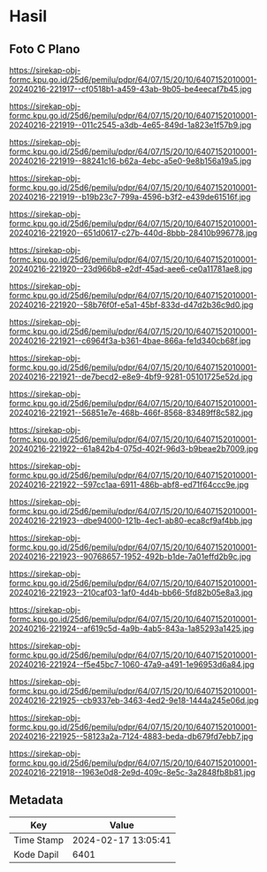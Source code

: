 # Hasil

## Foto C Plano

https://sirekap-obj-formc.kpu.go.id/25d6/pemilu/pdpr/64/07/15/20/10/6407152010001-20240216-221917--cf0518b1-a459-43ab-9b05-be4eecaf7b45.jpg

https://sirekap-obj-formc.kpu.go.id/25d6/pemilu/pdpr/64/07/15/20/10/6407152010001-20240216-221919--011c2545-a3db-4e65-849d-1a823e1f57b9.jpg

https://sirekap-obj-formc.kpu.go.id/25d6/pemilu/pdpr/64/07/15/20/10/6407152010001-20240216-221919--88241c16-b62a-4ebc-a5e0-9e8b156a19a5.jpg

https://sirekap-obj-formc.kpu.go.id/25d6/pemilu/pdpr/64/07/15/20/10/6407152010001-20240216-221919--b19b23c7-799a-4596-b3f2-e439de61516f.jpg

https://sirekap-obj-formc.kpu.go.id/25d6/pemilu/pdpr/64/07/15/20/10/6407152010001-20240216-221920--651d0617-c27b-440d-8bbb-28410b996778.jpg

https://sirekap-obj-formc.kpu.go.id/25d6/pemilu/pdpr/64/07/15/20/10/6407152010001-20240216-221920--23d966b8-e2df-45ad-aee6-ce0a11781ae8.jpg

https://sirekap-obj-formc.kpu.go.id/25d6/pemilu/pdpr/64/07/15/20/10/6407152010001-20240216-221920--58b76f0f-e5a1-45bf-833d-d47d2b36c9d0.jpg

https://sirekap-obj-formc.kpu.go.id/25d6/pemilu/pdpr/64/07/15/20/10/6407152010001-20240216-221921--c6964f3a-b361-4bae-866a-fe1d340cb68f.jpg

https://sirekap-obj-formc.kpu.go.id/25d6/pemilu/pdpr/64/07/15/20/10/6407152010001-20240216-221921--de7becd2-e8e9-4bf9-9281-05101725e52d.jpg

https://sirekap-obj-formc.kpu.go.id/25d6/pemilu/pdpr/64/07/15/20/10/6407152010001-20240216-221921--56851e7e-468b-466f-8568-83489ff8c582.jpg

https://sirekap-obj-formc.kpu.go.id/25d6/pemilu/pdpr/64/07/15/20/10/6407152010001-20240216-221922--61a842b4-075d-402f-96d3-b9beae2b7009.jpg

https://sirekap-obj-formc.kpu.go.id/25d6/pemilu/pdpr/64/07/15/20/10/6407152010001-20240216-221922--597cc1aa-6911-486b-abf8-ed71f64ccc9e.jpg

https://sirekap-obj-formc.kpu.go.id/25d6/pemilu/pdpr/64/07/15/20/10/6407152010001-20240216-221923--dbe94000-121b-4ec1-ab80-eca8cf9af4bb.jpg

https://sirekap-obj-formc.kpu.go.id/25d6/pemilu/pdpr/64/07/15/20/10/6407152010001-20240216-221923--90768657-1952-492b-b1de-7a01effd2b9c.jpg

https://sirekap-obj-formc.kpu.go.id/25d6/pemilu/pdpr/64/07/15/20/10/6407152010001-20240216-221923--210caf03-1af0-4d4b-bb66-5fd82b05e8a3.jpg

https://sirekap-obj-formc.kpu.go.id/25d6/pemilu/pdpr/64/07/15/20/10/6407152010001-20240216-221924--af619c5d-4a9b-4ab5-843a-1a85293a1425.jpg

https://sirekap-obj-formc.kpu.go.id/25d6/pemilu/pdpr/64/07/15/20/10/6407152010001-20240216-221924--f5e45bc7-1060-47a9-a491-1e96953d6a84.jpg

https://sirekap-obj-formc.kpu.go.id/25d6/pemilu/pdpr/64/07/15/20/10/6407152010001-20240216-221925--cb9337eb-3463-4ed2-9e18-1444a245e06d.jpg

https://sirekap-obj-formc.kpu.go.id/25d6/pemilu/pdpr/64/07/15/20/10/6407152010001-20240216-221925--58123a2a-7124-4883-beda-db679fd7ebb7.jpg

https://sirekap-obj-formc.kpu.go.id/25d6/pemilu/pdpr/64/07/15/20/10/6407152010001-20240216-221918--1963e0d8-2e9d-409c-8e5c-3a2848fb8b81.jpg


## Metadata

| Key        | Value               |
| ---------- | ------------------- |
| Time Stamp | 2024-02-17 13:05:41 |
| Kode Dapil | 6401                |



